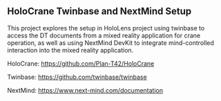 ## HoloCrane Twinbase and NextMind Setup


This project explores the setup in HoloLens project using twinbase to access the DT documents from a mixed reality application for crane operation, as well as using NextMind DevKit to integrate mind-controlled interaction into the mixed reality application. 

HoloCrane: https://github.com/Plan-T42/HoloCrane

Twinbase: https://github.com/twinbase/twinbase

NextMind: https://www.next-mind.com/documentation
